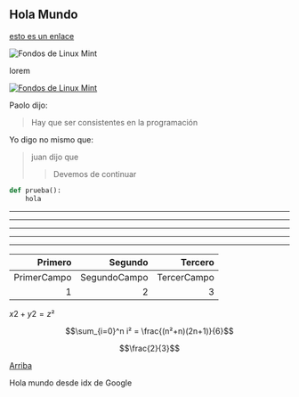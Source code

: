 ## Hola Mundo

[esto es un enlace](http://www.mipagina.com)

![Fondos de Linux Mint](https://www.linuxadictos.com/wp-content/uploads/Fondos-de-pantalla-de-Victoria.png "Disponible en enero")

lorem

[![Fondos de Linux Mint](https://www.linuxadictos.com/wp-content/uploads/Fondos-de-pantalla-de-Victoria.png "Esto lleva a DuckDuckGo")](https://duckduckgo.com)

Paolo dijo:

> Hay que ser consistentes en la programación

Yo digo no mismo que:

> juan dijo que
>
> > Devemos de continuar

```python
def prueba():
    hola
```

---

---

---

---

---

|     Primero |      Segundo |     Tercero |
| ----------: | -----------: | ----------: |
| PrimerCampo | SegundoCampo | TercerCampo |
|           1 |            2 |           3 |

$x2+y2=z²$

$$\sum_{i=0}^n i² = \frac{(n²+n)(2n+1)}{6}$$

$$\frac{2}{3}$$

[Arriba](#hola-mundo)

<style>
    scroll-behavior:smooth
</style>

Hola mundo desde idx de Google